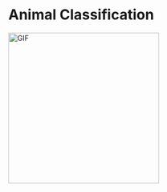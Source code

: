 # Animal Classification
<img alt="GIF" width="300px" src="https://github.com/sagnikghoshcr7/images/blob/master/animal_classification/animal_app.gif"/>
